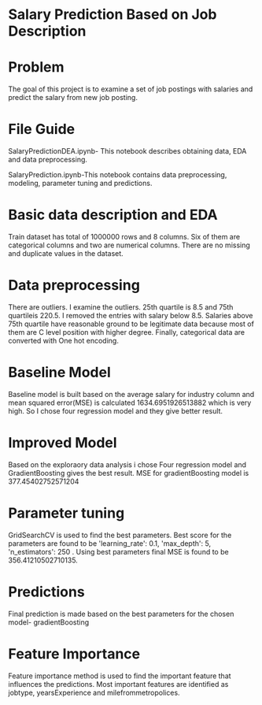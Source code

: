 # Salary Prediction Based on Job Description
# Problem

The goal of this project is to examine a set of job postings with salaries and predict the salary from new job posting.
# File Guide
SalaryPredictionDEA.ipynb- This notebook describes obtaining data, EDA and data preprocessing.

SalaryPrediction.ipynb-This notebook contains data preprocessing, modeling, parameter tuning and predictions.
# Basic data description and EDA
Train dataset has total of 1000000 rows and 8 columns. Six of them are categorical columns and two are numerical columns. There are no missing and duplicate values in the dataset. 

# Data preprocessing
There are outliers. I examine the outliers. 25th quartile is 8.5 and 75th quartileis 220.5. I removed the entries with salary below 8.5. Salaries above 75th quartile have reasonable ground to be legitimate data because most of them are C level position with higher degree. Finally, categorical data are converted with One hot encoding.

# Baseline Model
Baseline model is built based on the average salary for industry column and mean squared error(MSE) is calculated 1634.6951926513882 which is very high. So I chose four regression model and they give better result.

# Improved Model
Based on the exploraory data analysis i chose Four regression model and GradientBoosting gives the best result. MSE for gradientBoosting model is 377.45402752571204

# Parameter tuning
GridSearchCV is used to find the best parameters. Best score for the parameters are found to be 'learning_rate': 0.1, 'max_depth': 5, 'n_estimators': 250 . Using best parameters final MSE is found to be 356.41210502710135.
# Predictions
Final prediction is made based on the best parameters for the chosen model- gradientBoosting
# Feature Importance
Feature importance method is used to find the important feature that influences the predictions. Most important features are identified as jobtype, yearsExperience and milefrommetropolices.

